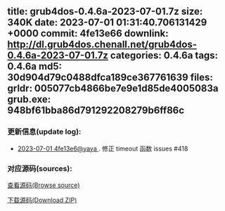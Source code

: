 title: grub4dos-0.4.6a-2023-07-01.7z
size: 340K
date: 2023-07-01 01:31:40.706131429 +0000
commit: 4fe13e66
downlink: http://dl.grub4dos.chenall.net/grub4dos-0.4.6a-2023-07-01.7z
categories: 0.4.6a
tags: 0.4.6a
md5: 30d904d79c0488dfca189ce367761639
files:
  grldr: 005077cb4866be7e9e1d85de4005083a
  grub.exe: 948bf61bba86d791292208279b6ff86c
---

### 更新信息(update log):
  * [2023-07-01 4fe13e6@yaya ](https://github.com/chenall/grub4dos/commit/4fe13e664b9c5b2ac20e48d0577e6c1f43fd91b1)     ﻿.  修正 timeout 函数 issues #418


### 对应源码(sources):
  [查看源码(Browse source)](https://github.com/chenall/grub4dos/tree/4fe13e664b9c5b2ac20e48d0577e6c1f43fd91b1)

  [下载源码(Download ZIP)](https://github.com/chenall/grub4dos/archive/4fe13e664b9c5b2ac20e48d0577e6c1f43fd91b1.zip)
